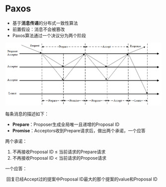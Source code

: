 # Paxos

- 基于**消息传递**的分布式一致性算法
- 前置假设：消息不会被篡改
- Paxos算法通过一个决议分为两个阶段

![通过一个决议的流程](../img/v2-a6cd35d4045134b703f9d125b1ce9671_r.jpg)

每条消息的描述如下：

- **Prepare**：Proposer生成全局唯一且递增的Proposal ID
- **Promise**：Acceptors收到Prepare请求后，做出两个承诺，一个应答

 两个承诺：

1. 不再接收Proposal ID ≤ 当前请求的Prepare请求
2. 不再接收Proposal ID < 当前请求的Propose请求

一个应答：

​	回复已经Accept过的提案中Proposal ID最大的那个提案的value和Proposal ID